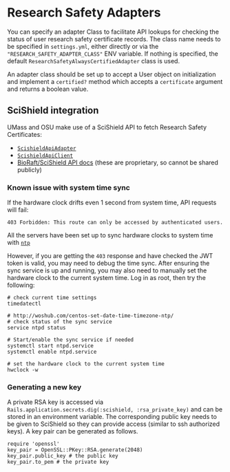 # Research Safety Adapters

You can specify an adapter Class to facilitate API lookups for checking the status of user research safety certificate records.  The class name needs to be specified in `settings.yml`, either directly or via the `"RESEARCH_SAFETY_ADAPTER_CLASS"` ENV variable.
If nothing is specified, the default `ResearchSafetyAlwaysCertifiedAdapter` class is used.

An adapter class should be set up to accept a User object on initialization and implement a `certified?` method which accepts a `certificate` argument and returns a boolean value.

## SciShield integration

UMass and OSU make use of a SciShield API to fetch Research Safety Certificates:

* [`ScishieldApiAdapter`](../app/services/research_safety_adapters/scishield_api_adapter.rb)
* [`ScishieldApiClient`](../app/services/research_safety_adapters/scishield_api_client.rb)
* [BioRaft/SciShield API docs](https://pm.tablexi.com/issues/160883) (these are proprietary, so cannot be shared publicly)

### Known issue with system time sync

If the hardware clock drifts even 1 second from system time, API requests will fail:

```
403 Forbidden: This route can only be accessed by authenticated users.
```

All the servers have been set up to sync hardware clocks to system time with [`ntp`](https://thebackroomtech.com/2019/01/17/configure-centos-to-sync-with-ntp-time-servers/)


However, if you are getting the `403` response and have checked the JWT token is valid, you may need to debug the time sync.  After ensuring the sync service is up and running, you may also need to manually set the hardware clock to the current system time.  Log in as root, then try the following:

```
# check current time settings
timedatectl

# http://woshub.com/centos-set-date-time-timezone-ntp/
# check status of the sync service
service ntpd status

# Start/enable the sync service if needed
systemctl start ntpd.service
systemctl enable ntpd.service

# set the hardware clock to the current system time
hwclock -w
```

### Generating a new key

A private RSA key is accessed via `Rails.application.secrets.dig(:scishield, :rsa_private_key)` and can be stored in an environment variable. The corresponding public key needs to be given to SciShield so they can provide access (similar to ssh authorized keys). A key pair can be generated as follows.

```
require 'openssl'
key_pair = OpenSSL::PKey::RSA.generate(2048)
key_pair.public_key # the public key
key_pair.to_pem # the private key
```
